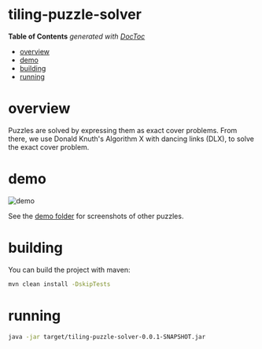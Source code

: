 # tiling-puzzle-solver
<!-- START doctoc generated TOC please keep comment here to allow auto update -->
<!-- DON'T EDIT THIS SECTION, INSTEAD RE-RUN doctoc TO UPDATE -->
**Table of Contents**  *generated with [DocToc](https://github.com/thlorenz/doctoc)*

- [overview](#overview)
- [demo](#demo)
- [building](#building)
- [running](#running)

<!-- END doctoc generated TOC please keep comment here to allow auto update -->
# overview
Puzzles are solved by expressing them as exact cover problems. From there, we use
Donald Knuth's Algorithm X with dancing links (DLX), to solve the exact cover problem.

# demo
![demo](/demo/pentominoes_8x8_missing_middle.gif)  

See the [demo folder](/demo/) for screenshots of other puzzles.

# building
You can build the project with maven:
```bash
mvn clean install -DskipTests
```

# running
```bash
java -jar target/tiling-puzzle-solver-0.0.1-SNAPSHOT.jar 
```
